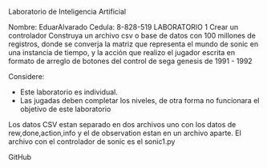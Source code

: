 Laboratorio de Inteligencia Artificial

Nombre: EduarAlvarado
Cedula: 8-828-519
LABORATORIO 1
Crear un controlador
Construya un archivo csv o base de datos con 100 millones de registros, donde se converja la matriz que representa el mundo de sonic en una instancia de tiempo, y la acción que realizo el jugador escrita en formato de arreglo de botones del control de sega genesis de 1991 - 1992

Considere:
* Este laboratorio es individual.
* Las jugadas deben completar los niveles, de otra forma no funcionara el objetivo de este laboratorio


Los datos CSV estan separado en dos archivos uno con los datos de rew,done,action,info y el de observation estan en un archivo aparte.
El archivo con el controlador de sonic es el sonic1.py

GitHub

